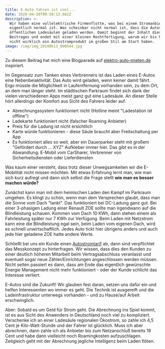 ```yaml
---
title: E-Auto fahren ist cool...
date: 2020-04-30T00:58:13.602Z
description: >-
  Wir haben eine vollelektrische Firmenflotte, was bei einem Stromanbieter
  eigentlich normal ist. Was scheinbar nicht normal ist, dass die Autos an
  öffentlichen Ladesäulen geladen werden. Damit beginnt der Inhalt dieses
  Beitrages und endet mit einer kleinen Rechtfertigung, warum wir bis heute noch
  nicht wirklich ein Autostromprodukt im großen Stil am Start haben.
image: /img/img_20190613_090544.jpg
---
```

Zu diesem Beitrag hat mich eine Blogparade auf [elektro-auto-mieten.de](https://elektro-auto-mieten.de/nissan-leaf.html) inspiriert.

Im Gegensatz zum Tanken eines Verbrenners ist das Laden eines E-Autos eine Nebenbeiaktivität. Das Auto wird geladen, wenn keiner damit fährt. Ergo müsste die Möglichkeit in Laufentfernung vorhanden sein, zu dem Ort, an dem man länger steht. Im städtischen Parkraum findet sich dank der vielen verschiedenen Apps meist ganz gut eine Ladesäule. An dieser Stelle hört allerdings der Komfort aus Sicht des Fahrers leider auf.

* Abrechnungssystem funktioniert nicht (Hotline meint "Ladestation ist offline")
* Ladekarte funktioniert nicht (falscher Roaming Anbieter)
* Preis für die Ladung ist nicht ersichtlich
* Karte würde funktionieren  - diese Säule braucht aber Freitschaltung per App
* Es funktioniert alles so weit, aber ein Dauerparker steht mit großem "Gefördert durch ... XYZ" Aufkleber immer hier. Das gibt es in der Abwandlung: E-Mobil vom CarSharer, Verbrenner von Sicherheitsdiensten oder Lieferdiensten

Was kaum einer versteht, dass trotz dieser Unwegsamkeiten wir die E-Mobilität nicht missen möchten. Mit etwas Erfahrung lernt man, wie man sich kurz aufregt und dann sich selbst die Frage stellt **wie man es besser machen würde?**  

Zunächst kann man mit dem heimischen Laden den Kampf im Parkraum umgehen. Es klingt zu schön, wenn man dem Versprechen glaubt, dass man die Sonne vom Dach "tankt". Das funktioniert bei DC-Ladung ganz gut. Bei einer 3-phasigen Ladung einer Renault ZOE sollte man irgendwann auf die Blindleistung schauen. Kommen vom Dach 10 KWh, dann stehen einem als Fahrleistung später nur 7 KWh zur Verfügung. Beim Laden mit Netzstrom kann eine die Blindleistung egal sein, beim Laden vom eigenen Dach, wird es schnell unwirtschaftlich. Jedes Auto tickt hier übrigens anders und auch jede hier geladene ZOE hatte andere Werte.

Schließt bei uns ein Kunde einen [Autostromtarif](https://www.corrently.de/transparenz/autostrom/) ab, dann sind verpflichtet das Messkonzept zu hinterfragen. Wir wissen, dass dies den Kunden zu einer deutlich höheren Mitarbeit beim Vertragsabschluss veranlasst und eventuell sogar neue Zähler/Einrichtungen angeschlossen werden müssen. Nicht selten passiert es dann, dass am Ende das eigentlich gewünschte Energie Management nicht mehr funktioniert  - oder der Kunde schlicht das Interesse verliert.

E-Autos sind die Zukunft! Wir glauben fest daran, setzen uns dafür ein und helfen Interessenten wo immer es geht. Die Technik ist ausgereift und die Ladeinfrastruktur unterwegs vorhanden - und zu Hause/auf Arbeit erschwinglich. 

Aber: Sobald es um Geld für Strom geht. Die Abrechnung ins Spiel kommt, ist es aus Sicht des Anwenders in Deutschland noch viel zu kompliziert. Verschenke ich an einer Ladesäule regionalen Ökostrom, so zahle ich 4,5 Cent je Kilo-Watt-Stunde und der Fahrer ist glücklich. Muss ich aber abrechnen, dann zahle ich als Anbieter bis zum Netzanschluß bereits 19 Cent und habe dann vielleicht noch Roamingkosten aufzuschlagen.  Zeitgleich geht mit der Abrechnung jegliche Intelligenz beim Laden flöten.
